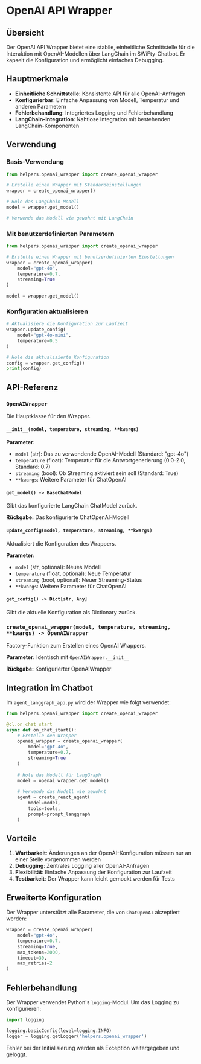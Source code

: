 # OpenAI API Wrapper

## Übersicht

Der OpenAI API Wrapper bietet eine stabile, einheitliche Schnittstelle für die Interaktion mit OpenAI-Modellen über LangChain im SWiFty-Chatbot. Er kapselt die Konfiguration und ermöglicht einfaches Debugging.

## Hauptmerkmale

- **Einheitliche Schnittstelle**: Konsistente API für alle OpenAI-Anfragen
- **Konfigurierbar**: Einfache Anpassung von Modell, Temperatur und anderen Parametern
- **Fehlerbehandlung**: Integriertes Logging und Fehlerbehandlung
- **LangChain-Integration**: Nahtlose Integration mit bestehenden LangChain-Komponenten

## Verwendung

### Basis-Verwendung

```python
from helpers.openai_wrapper import create_openai_wrapper

# Erstelle einen Wrapper mit Standardeinstellungen
wrapper = create_openai_wrapper()

# Hole das LangChain-Modell
model = wrapper.get_model()

# Verwende das Modell wie gewohnt mit LangChain
```

### Mit benutzerdefinierten Parametern

```python
from helpers.openai_wrapper import create_openai_wrapper

# Erstelle einen Wrapper mit benutzerdefinierten Einstellungen
wrapper = create_openai_wrapper(
    model="gpt-4o",
    temperature=0.7,
    streaming=True
)

model = wrapper.get_model()
```

### Konfiguration aktualisieren

```python
# Aktualisiere die Konfiguration zur Laufzeit
wrapper.update_config(
    model="gpt-4o-mini",
    temperature=0.5
)

# Hole die aktualisierte Konfiguration
config = wrapper.get_config()
print(config)
```

## API-Referenz

### `OpenAIWrapper`

Die Hauptklasse für den Wrapper.

#### `__init__(model, temperature, streaming, **kwargs)`

**Parameter:**
- `model` (str): Das zu verwendende OpenAI-Modell (Standard: "gpt-4o")
- `temperature` (float): Temperatur für die Antwortgenerierung (0.0-2.0, Standard: 0.7)
- `streaming` (bool): Ob Streaming aktiviert sein soll (Standard: True)
- `**kwargs`: Weitere Parameter für ChatOpenAI

#### `get_model() -> BaseChatModel`

Gibt das konfigurierte LangChain ChatModel zurück.

**Rückgabe:** Das konfigurierte ChatOpenAI-Modell

#### `update_config(model, temperature, streaming, **kwargs)`

Aktualisiert die Konfiguration des Wrappers.

**Parameter:**
- `model` (str, optional): Neues Modell
- `temperature` (float, optional): Neue Temperatur
- `streaming` (bool, optional): Neuer Streaming-Status
- `**kwargs`: Weitere Parameter für ChatOpenAI

#### `get_config() -> Dict[str, Any]`

Gibt die aktuelle Konfiguration als Dictionary zurück.

### `create_openai_wrapper(model, temperature, streaming, **kwargs) -> OpenAIWrapper`

Factory-Funktion zum Erstellen eines OpenAI Wrappers.

**Parameter:** Identisch mit `OpenAIWrapper.__init__`

**Rückgabe:** Konfigurierter OpenAIWrapper

## Integration im Chatbot

Im `agent_langgraph_app.py` wird der Wrapper wie folgt verwendet:

```python
from helpers.openai_wrapper import create_openai_wrapper

@cl.on_chat_start
async def on_chat_start():
    # Erstelle den Wrapper
    openai_wrapper = create_openai_wrapper(
        model="gpt-4o",
        temperature=0.7,
        streaming=True
    )
    
    # Hole das Modell für LangGraph
    model = openai_wrapper.get_model()
    
    # Verwende das Modell wie gewohnt
    agent = create_react_agent(
        model=model,
        tools=tools,
        prompt=prompt_langgraph
    )
```

## Vorteile

1. **Wartbarkeit**: Änderungen an der OpenAI-Konfiguration müssen nur an einer Stelle vorgenommen werden
2. **Debugging**: Zentrales Logging aller OpenAI-Anfragen
3. **Flexibilität**: Einfache Anpassung der Konfiguration zur Laufzeit
4. **Testbarkeit**: Der Wrapper kann leicht gemockt werden für Tests

## Erweiterte Konfiguration

Der Wrapper unterstützt alle Parameter, die von `ChatOpenAI` akzeptiert werden:

```python
wrapper = create_openai_wrapper(
    model="gpt-4o",
    temperature=0.7,
    streaming=True,
    max_tokens=2000,
    timeout=30,
    max_retries=2
)
```

## Fehlerbehandlung

Der Wrapper verwendet Python's `logging`-Modul. Um das Logging zu konfigurieren:

```python
import logging

logging.basicConfig(level=logging.INFO)
logger = logging.getLogger('helpers.openai_wrapper')
```

Fehler bei der Initialisierung werden als Exception weitergegeben und geloggt.
